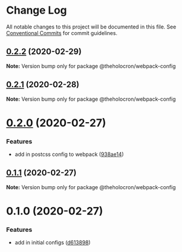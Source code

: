 # Change Log

All notable changes to this project will be documented in this file.
See [Conventional Commits](https://conventionalcommits.org) for commit guidelines.

## [0.2.2](https://github.com/the-holocron/threepio/compare/@theholocron/webpack-config@0.2.1...@theholocron/webpack-config@0.2.2) (2020-02-29)

**Note:** Version bump only for package @theholocron/webpack-config





## [0.2.1](https://github.com/the-holocron/threepio/compare/@theholocron/webpack-config@0.2.0...@theholocron/webpack-config@0.2.1) (2020-02-28)

**Note:** Version bump only for package @theholocron/webpack-config





# [0.2.0](https://github.com/the-holocron/threepio/compare/@theholocron/webpack-config@0.1.1...@theholocron/webpack-config@0.2.0) (2020-02-27)


### Features

* add in postcss config to webpack ([938ae14](https://github.com/the-holocron/threepio/commit/938ae14775e90d6d70d457109eb09d97afb35ab8))





## [0.1.1](https://github.com/the-holocron/threepio/compare/@theholocron/webpack-config@0.1.0...@theholocron/webpack-config@0.1.1) (2020-02-27)

**Note:** Version bump only for package @theholocron/webpack-config





# 0.1.0 (2020-02-27)


### Features

* add in initial configs ([d613898](https://github.com/the-holocron/threepio/commit/d613898f18bb20b7fc879d80c15f025555de2765))
